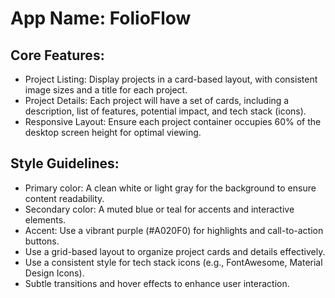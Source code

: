 # **App Name**: FolioFlow

## Core Features:

- Project Listing: Display projects in a card-based layout, with consistent image sizes and a title for each project.
- Project Details: Each project will have a set of cards, including a description, list of features, potential impact, and tech stack (icons).
- Responsive Layout: Ensure each project container occupies 60% of the desktop screen height for optimal viewing.

## Style Guidelines:

- Primary color: A clean white or light gray for the background to ensure content readability.
- Secondary color: A muted blue or teal for accents and interactive elements.
- Accent: Use a vibrant purple (#A020F0) for highlights and call-to-action buttons.
- Use a grid-based layout to organize project cards and details effectively.
- Use a consistent style for tech stack icons (e.g., FontAwesome, Material Design Icons).
- Subtle transitions and hover effects to enhance user interaction.